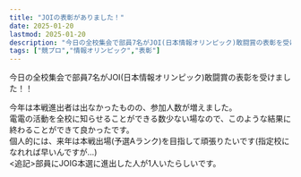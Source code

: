 ```yaml
---
title: "JOIの表彰がありました！"
date: 2025-01-20
lastmod: 2025-01-20
description: "今日の全校集会で部員7名がJOI(日本情報オリンピック)敢闘賞の表彰を受けました！！"
tags: ["競プロ","情報オリンピック","表彰"]
---
```


今日の全校集会で部員7名がJOI(日本情報オリンピック)敢闘賞の表彰を受けました！！

今年は本戦進出者は出なかったものの、参加人数が増えました。<br>
電電の活動を全校に知らせることができる数少ない場なので、このような結果に終わることができて良かったです。<br>
個人的には、来年は本戦出場(予選Aランク)を目指して頑張りたいです(指定校になれれば早いんですが…)<br>
<追記>部員にJOIG本選に進出した人が1人いたらしいです。
